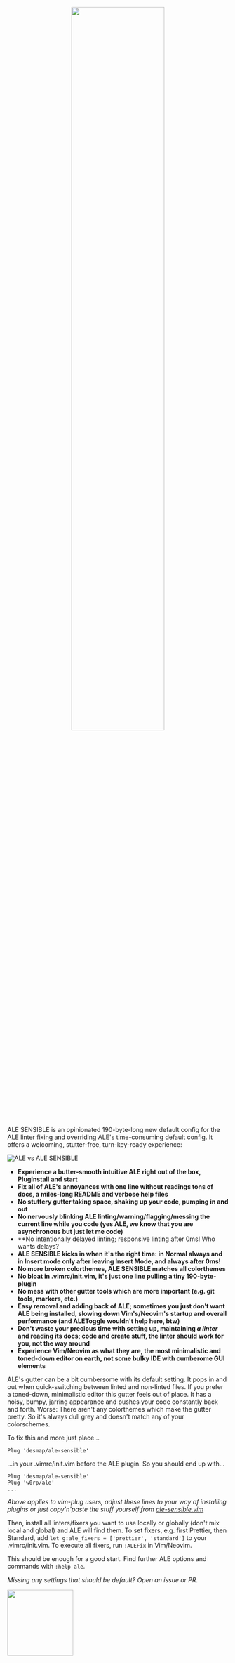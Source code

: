 <p align='center'><img src='https://user-images.githubusercontent.com/43666255/50660194-3c749200-0f9f-11e9-8668-520662ae79d0.png' width='65%'/></p>

ALE SENSIBLE is an opinionated 190-byte-long new default config for the ALE linter fixing and overriding ALE's time-consuming default config. It offers a welcoming, stutter-free, turn-key-ready experience:

![ALE vs ALE SENSIBLE](https://user-images.githubusercontent.com/43666255/50661068-3df38980-0fa2-11e9-8a6c-e657232484db.png)

- **Experience a butter-smooth intuitive ALE right out of the box, PlugInstall and start** 
- **Fix all of ALE's annoyances with one line without readings tons of docs, a miles-long README and verbose help files**
- **No stuttery gutter taking space, shaking up your code, pumping in and out**
- **No nervously blinking ALE linting/warning/flagging/messing the current line while you code (yes ALE, we know that you are asynchronous but just let me code)**
- **No intentionally delayed linting; responsive linting after 0ms! Who wants delays?
- **ALE SENSIBLE kicks in when it's the right time: in Normal always and in Insert mode only after leaving Insert Mode, and always after 0ms!** 
- **No more broken colorthemes, ALE SENSIBLE matches all colorthemes**
- **No bloat in .vimrc/init.vim, it's just one line pulling a tiny 190-byte-plugin**
- **No mess with other gutter tools which are more important (e.g. git tools, markers, etc.)**
- **Easy removal and adding back of ALE; sometimes you just don't want ALE being installed, slowing down Vim's/Neovim's startup and overall performance (and ALEToggle wouldn't help here, btw)**
- **Don't waste your precious time with setting up, maintaining _a linter_ and reading its docs; code and create stuff, the linter should work for you, not the way around**
- **Experience Vim/Neovim as what they are, the most minimalistic and toned-down editor on earth, not some bulky IDE with cumberome GUI elements**

ALE's gutter can be a bit cumbersome with its default setting. It pops in and out when quick-switching between linted and non-linted files. If you prefer a toned-down, minimalistic editor this gutter feels out of place. It has a noisy, bumpy, jarring appearance and pushes your code constantly  back and forth. Worse: There aren't any colorthemes which make the gutter pretty. So it's always dull grey and doesn't match any of your colorschemes. 

To fix this and more just place...

```
Plug 'desmap/ale-sensible'
```
...in your .vimrc/init.vim before the ALE plugin. So you should end up with...
```
Plug 'desmap/ale-sensible'
Plug 'w0rp/ale'
...
```
_Above applies to vim-plug users, adjust these lines to your way of installing plugins or just copy'n'paste the stuff yourself from [ale-sensible.vim](https://github.com/desmap/ale-sensible/blob/master/plugin/ale-sensible.vim)_

Then, install all linters/fixers you want to use locally or globally (don't mix local and global) and ALE will find them. To set fixers, e.g. first Prettier, then Standard, add `let g:ale_fixers = ['prettier', 'standard']` to your .vimrc/init.vim. To execute all fixers, run `:ALEFix` in Vim/Neovim.

This should be enough for a good start. Find further ALE options and commands with `:help ale`.

_Missing any settings that should be default? Open an issue or PR._

<img src='https://user-images.githubusercontent.com/43666255/50661376-413b4500-0fa3-11e9-9bd4-7248514f576a.png' width=150/>
